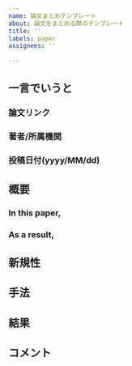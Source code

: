```yaml
---
name: 論文まとめテンプレート
about: 論文をまとめる際のテンプレート
title: ''
labels: paper
assignees: ''

---
```


## 一言でいうと

### 論文リンク
### 著者/所属機関
### 投稿日付(yyyy/MM/dd)

## 概要
### In this paper,
### As a result,

## 新規性

## 手法

## 結果

## コメント
